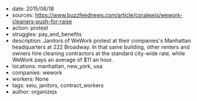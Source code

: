 - date: 2015/06/18
- sources: https://www.buzzfeednews.com/article/coralewis/wework-cleaners-push-for-raise
- action: protest
- struggles: pay_and_benefits
- description: Janitors of WeWork protest at their companies's Manhattan headquarters at 222 Broadway. In that same building, other renters and owners hire cleaning contractors at the standard city-wide rate, while WeWork pays an average of $11 an hour.
- locations: manhattan, new_york, usa
- companies: wework
- workers: None
- tags: seiu, janitors, contract_workers
- author: organizejs
